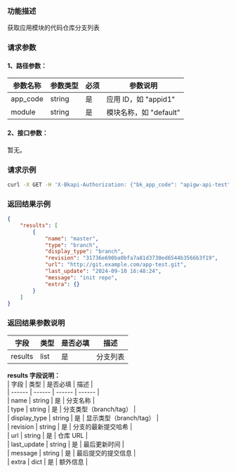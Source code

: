 ### 功能描述  
获取应用模块的代码仓库分支列表  

### 请求参数  

#### 1、路径参数：  
|   参数名称   |    参数类型  |  必须  |     参数说明     |  
| ------------ | ------------ | ------ | ---------------- |  
| app_code   | string | 是 | 应用 ID，如 "appid1" |  
| module   | string | 是 | 模块名称，如 "default" |  

#### 2、接口参数：  
暂无。  

### 请求示例  
```bash
curl -X GET -H 'X-Bkapi-Authorization: {"bk_app_code": "apigw-api-test", "bk_app_secret": "***", "bk_ticket": "***"}' -d '{}' --insecure http://bkapi.example.com/api/bkpaas3/prod/bkapps/applications/appid1/modules/default/repo/branches/
```  

### 返回结果示例  
```json
{
    "results": [
        {
            "name": "master",
            "type": "branch",
            "display_type": "branch",
            "revision": "31736e690ba0bfa7a81d3730ed6544b3566b3f19",
            "url": "http://git.example.com/app-test.git",
            "last_update": "2024-09-10 16:48:24",
            "message": "init repo",
            "extra": {}
        }
    ]
}
```  

### 返回结果参数说明  
| 字段 |   类型 |  是否必填 | 描述 |  
| ------ | ------ | ------ | ------ |  
| results | list | 是 | 分支列表 |  

**results 字段说明：**  
| 字段 |   类型 |  是否必填 | 描述 |  
| ------ | ------ | ------ | ------ |  
| name | string | 是 | 分支名称 |  
| type | string | 是 | 分支类型（branch/tag） |  
| display_type | string | 是 | 显示类型（branch/tag） |  
| revision | string | 是 | 分支的最新提交哈希 |  
| url | string | 是 | 仓库 URL |  
| last_update | string | 是 | 最后更新时间 |  
| message | string | 是 | 最后提交的提交信息 |  
| extra | dict | 是 | 额外信息 |